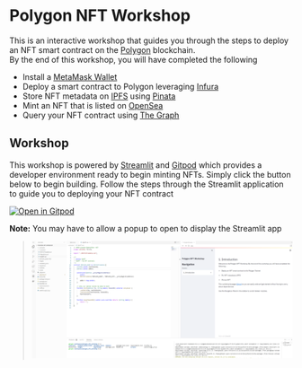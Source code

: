 # Polygon NFT Workshop
This is an interactive workshop that guides you through the steps to deploy an NFT smart contract on the [Polygon](https://polygon.technology/) blockchain.   
By the end of this workshop, you will have completed the following

* Install a [MetaMask Wallet](https://metamask.io/)
* Deploy a smart contract to Polygon leveraging [Infura](https://infura.io/)
* Store NFT metadata on [IPFS](https://ipfs.io/) using [Pinata](https://www.pinata.cloud/)
* Mint an NFT that is listed on [OpenSea](https://opensea.io/)
* Query your NFT contract using [The Graph](https://thegraph.com/)


## Workshop

This workshop is powered by [Streamlit](https://streamlit.io/) and [Gitpod](https://gitpod.io/) which provides a developer environment ready to begin minting NFTs. Simply click the button below to begin building.  Follow the steps through the Streamlit application to guide you to deploying your NFT contract 


[![Open in Gitpod](https://gitpod.io/button/open-in-gitpod.svg)](https://gitpod.io/#https://github.com/banjtheman/polygon_nft_workshop/)


**Note:** You may have to allow a popup to open to display the Streamlit app  


> ![Workshop Screenshot](images/workshop_screenshot.png)























